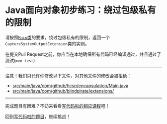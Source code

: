 # Java面向对象初步练习：绕过包级私有的限制

请按照[`Main`类](https://github.com/hcsp/bypass-package-private/blob/master/src/main/java/com/github/hcsp/encapsulation/Main.java)的要求，绕过包级私有的限制，返回一个`CaptureSystemOutputExtension`类的实例。

在提交Pull Request之前，你应当在本地确保所有代码已经编译通过，并且通过了测试(`mvn test`)

-----
注意！我们只允许你修改以下文件，对其他文件的修改会被拒绝：
- [src/main/java/com/github/hcsp/encapsulation/Main.java](https://github.com/hcsp/bypass-package-private/blob/master/src/main/java/com/github/hcsp/encapsulation/Main.java)
- [src/main/java/com/github/blindpirate/extensions/](https://github.com/hcsp/bypass-package-private/blob/master/src/main/java/com/github/blindpirate/extensions/)
-----


完成题目有困难？不妨来看看[写代码啦的相应课程](https://xiedaimala.com/tasks/b758a295-3cdc-4809-abdf-013b599f3587/video_tutorials/1c699c6d-3d17-464c-b453-fbd5c80b8b49)吧！

回到[写代码啦的题目](https://xiedaimala.com/tasks/b758a295-3cdc-4809-abdf-013b599f3587/quizzes/9a7d9b0d-d784-4c0d-b6f2-4e9e00b5b97c)，继续挑战！
